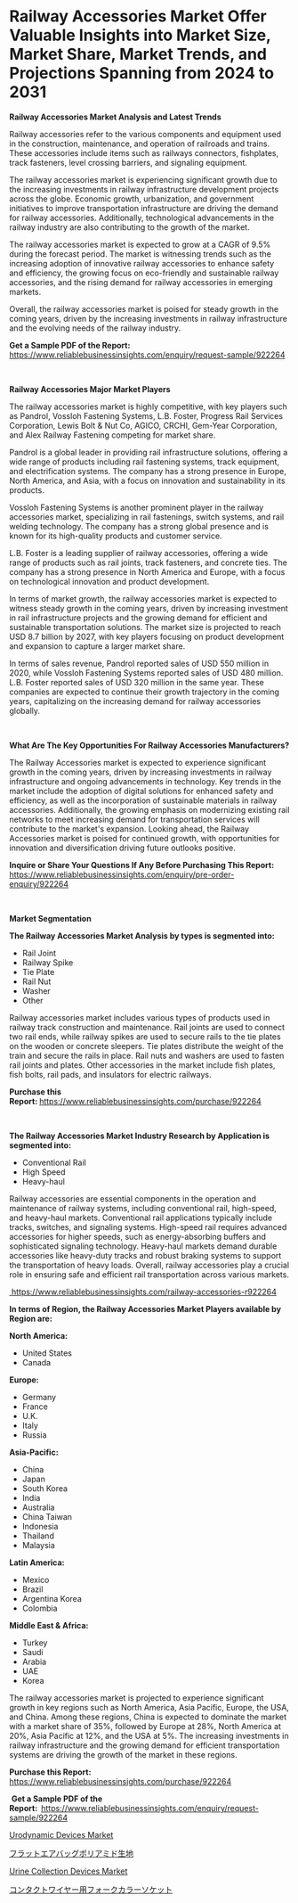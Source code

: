 <p><h1>Railway Accessories Market Offer Valuable Insights into Market Size, Market Share, Market Trends, and Projections Spanning from 2024 to 2031</h1></p><p><strong>Railway Accessories Market Analysis and Latest Trends</strong></p>
<p><p>Railway accessories refer to the various components and equipment used in the construction, maintenance, and operation of railroads and trains. These accessories include items such as railways connectors, fishplates, track fasteners, level crossing barriers, and signaling equipment.</p><p>The railway accessories market is experiencing significant growth due to the increasing investments in railway infrastructure development projects across the globe. Economic growth, urbanization, and government initiatives to improve transportation infrastructure are driving the demand for railway accessories. Additionally, technological advancements in the railway industry are also contributing to the growth of the market.</p><p>The railway accessories market is expected to grow at a CAGR of 9.5% during the forecast period. The market is witnessing trends such as the increasing adoption of innovative railway accessories to enhance safety and efficiency, the growing focus on eco-friendly and sustainable railway accessories, and the rising demand for railway accessories in emerging markets.</p><p>Overall, the railway accessories market is poised for steady growth in the coming years, driven by the increasing investments in railway infrastructure and the evolving needs of the railway industry.</p></p>
<p><strong>Get a Sample PDF of the Report:&nbsp;</strong> <a href="https://www.reliablebusinessinsights.com/enquiry/request-sample/922264">https://www.reliablebusinessinsights.com/enquiry/request-sample/922264</a></p>
<p>&nbsp;</p>
<p><strong>Railway Accessories Major Market Players</strong></p>
<p><p>The railway accessories market is highly competitive, with key players such as Pandrol, Vossloh Fastening Systems, L.B. Foster, Progress Rail Services Corporation, Lewis Bolt & Nut Co, AGICO, CRCHI, Gem-Year Corporation, and Alex Railway Fastening competing for market share.</p><p>Pandrol is a global leader in providing rail infrastructure solutions, offering a wide range of products including rail fastening systems, track equipment, and electrification systems. The company has a strong presence in Europe, North America, and Asia, with a focus on innovation and sustainability in its products.</p><p>Vossloh Fastening Systems is another prominent player in the railway accessories market, specializing in rail fastenings, switch systems, and rail welding technology. The company has a strong global presence and is known for its high-quality products and customer service.</p><p>L.B. Foster is a leading supplier of railway accessories, offering a wide range of products such as rail joints, track fasteners, and concrete ties. The company has a strong presence in North America and Europe, with a focus on technological innovation and product development.</p><p>In terms of market growth, the railway accessories market is expected to witness steady growth in the coming years, driven by increasing investment in rail infrastructure projects and the growing demand for efficient and sustainable transportation solutions. The market size is projected to reach USD 8.7 billion by 2027, with key players focusing on product development and expansion to capture a larger market share.</p><p>In terms of sales revenue, Pandrol reported sales of USD 550 million in 2020, while Vossloh Fastening Systems reported sales of USD 480 million. L.B. Foster reported sales of USD 320 million in the same year. These companies are expected to continue their growth trajectory in the coming years, capitalizing on the increasing demand for railway accessories globally.</p></p>
<p>&nbsp;</p>
<p><strong>What Are The Key Opportunities For Railway Accessories Manufacturers?</strong></p>
<p><p>The Railway Accessories market is expected to experience significant growth in the coming years, driven by increasing investments in railway infrastructure and ongoing advancements in technology. Key trends in the market include the adoption of digital solutions for enhanced safety and efficiency, as well as the incorporation of sustainable materials in railway accessories. Additionally, the growing emphasis on modernizing existing rail networks to meet increasing demand for transportation services will contribute to the market's expansion. Looking ahead, the Railway Accessories market is poised for continued growth, with opportunities for innovation and diversification driving future outlooks positive.</p></p>
<p><strong>Inquire or Share Your Questions If Any Before Purchasing This Report:</strong> <a href="https://www.reliablebusinessinsights.com/enquiry/pre-order-enquiry/922264">https://www.reliablebusinessinsights.com/enquiry/pre-order-enquiry/922264</a></p>
<p>&nbsp;</p>
<p><strong>Market Segmentation</strong></p>
<p><strong>The Railway Accessories Market Analysis by types is segmented into:</strong></p>
<p><ul><li>Rail Joint</li><li>Railway Spike</li><li>Tie Plate</li><li>Rail Nut</li><li>Washer</li><li>Other</li></ul></p>
<p><p>Railway accessories market includes various types of products used in railway track construction and maintenance. Rail joints are used to connect two rail ends, while railway spikes are used to secure rails to the tie plates on the wooden or concrete sleepers. Tie plates distribute the weight of the train and secure the rails in place. Rail nuts and washers are used to fasten rail joints and plates. Other accessories in the market include fish plates, fish bolts, rail pads, and insulators for electric railways.</p></p>
<p><strong>Purchase this Report:&nbsp;</strong><a href="https://www.reliablebusinessinsights.com/purchase/922264">https://www.reliablebusinessinsights.com/purchase/922264</a></p>
<p>&nbsp;</p>
<p><strong>The Railway Accessories Market Industry Research by Application is segmented into:</strong></p>
<p><ul><li>Conventional Rail</li><li>High Speed</li><li>Heavy-haul</li></ul></p>
<p><p>Railway accessories are essential components in the operation and maintenance of railway systems, including conventional rail, high-speed, and heavy-haul markets. Conventional rail applications typically include tracks, switches, and signaling systems. High-speed rail requires advanced accessories for higher speeds, such as energy-absorbing buffers and sophisticated signaling technology. Heavy-haul markets demand durable accessories like heavy-duty tracks and robust braking systems to support the transportation of heavy loads. Overall, railway accessories play a crucial role in ensuring safe and efficient rail transportation across various markets.</p></p>
<p><a href="https://www.reliablebusinessinsights.com/railway-accessories-r922264">&nbsp;https://www.reliablebusinessinsights.com/railway-accessories-r922264</a></p>
<p><strong>In terms of Region, the Railway Accessories Market Players available by Region are:</strong></p>
<p>
    <p> <strong> North America: </strong>
        <ul>
            <li>United States</li>
            <li>Canada</li>
        </ul>
        </p> 
    <p> <strong> Europe: </strong>
        <ul>
            <li>Germany</li>
            <li>France</li>
            <li>U.K.</li>
            <li>Italy</li>
            <li>Russia</li>
        </ul>
        </p> 
    <p> <strong> Asia-Pacific: </strong>
        <ul>
            <li>China</li>
            <li>Japan</li>
            <li>South Korea</li>
            <li>India</li>
            <li>Australia</li>
            <li>China Taiwan</li>
            <li>Indonesia</li>
            <li>Thailand</li>
            <li>Malaysia</li>
        </ul>
        </p> 
    <p> <strong> Latin America: </strong>
        <ul>
            <li>Mexico</li>
            <li>Brazil</li>
            <li>Argentina Korea</li>
            <li>Colombia</li>
        </ul>
        </p> 
    <p> <strong> Middle East & Africa: </strong>
        <ul>
            <li>Turkey</li>
            <li>Saudi</li>
            <li>Arabia</li>
            <li>UAE</li>
            <li>Korea</li>
        </ul>
    </p>
    </p>
<p><p>The railway accessories market is projected to experience significant growth in key regions such as North America, Asia Pacific, Europe, the USA, and China. Among these regions, China is expected to dominate the market with a market share of 35%, followed by Europe at 28%, North America at 20%, Asia Pacific at 12%, and the USA at 5%. The increasing investments in railway infrastructure and the growing demand for efficient transportation systems are driving the growth of the market in these regions.</p></p>
<p><strong>Purchase this Report: </strong><a href="https://www.reliablebusinessinsights.com/purchase/922264">https://www.reliablebusinessinsights.com/purchase/922264</a></p>
<p>&nbsp;<strong>Get a Sample PDF of the Report:&nbsp;&nbsp;</strong><a href="https://www.reliablebusinessinsights.com/enquiry/request-sample/922264">https://www.reliablebusinessinsights.com/enquiry/request-sample/922264</a></p>
<p><strong></strong></p>
<p><p><a href="https://github.com/redneck06/Market-Research-Report-List-4/blob/main/urodynamic-devices-market.md">Urodynamic Devices Market</a></p><p><a href="https://github.com/laurenreichert/Market-Research-Report-List-2/blob/main/4928968174072.md">フラットエアバッグポリアミド生地</a></p><p><a href="https://github.com/nicoletavirag/Market-Research-Report-List-4/blob/main/urine-collection-devices-market.md">Urine Collection Devices Market</a></p><p><a href="https://github.com/RodHoppe07/Market-Research-Report-List-2/blob/main/4983634174073.md">コンタクトワイヤー用フォークカラーソケット</a></p></p>